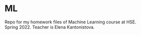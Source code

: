 # ML
Repo for my homework files of Machine Learning course at HSE. \
Spring 2022.
Teacher is Elena Kantonistova.
